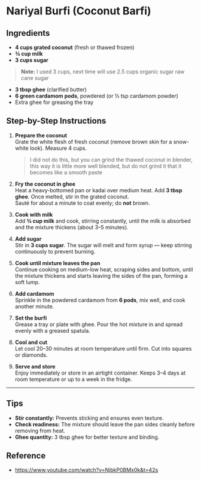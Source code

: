 # Nariyal Burfi (Coconut Barfi)

## Ingredients

* **4 cups grated coconut** (fresh or thawed frozen)
* **¾ cup milk**
* **3 cups sugar** 
 > **Note:** I used 3 cups, next time will use 2.5 cups organic sugar raw cane sugar
* **3 tbsp ghee** (clarified butter)
* **6 green cardamom pods**, powdered (or ½ tsp cardamom powder)
* Extra ghee for greasing the tray


## Step-by-Step Instructions

1. **Prepare the coconut**  
   Grate the white flesh of fresh coconut (remove brown skin for a snow-white look). Measure 4 cups.
   > I did not do this, but you can grind the thawed coconut in blender, this way it is little more well blended, but 
   > do not grind it that it becomes like a smooth paste  

2. **Fry the coconut in ghee**  
   Heat a heavy-bottomed pan or kadai over medium heat. Add **3 tbsp ghee**. Once melted, stir in the grated coconut.  
   Sauté for about a minute to coat evenly; do **not** brown.

3. **Cook with milk**  
   Add **¾ cup milk** and cook, stirring constantly, until the milk is absorbed and the mixture thickens (about 3–5
   minutes).

4. **Add sugar**  
   Stir in **3 cups sugar**. The sugar will melt and form syrup — keep stirring continuously to prevent burning.

5. **Cook until mixture leaves the pan**  
   Continue cooking on medium-low heat, scraping sides and bottom, until the mixture thickens and starts leaving the
   sides of the pan, forming a soft lump.

6. **Add cardamom**  
   Sprinkle in the powdered cardamom from **6 pods**, mix well, and cook another minute.

7. **Set the burfi**  
   Grease a tray or plate with ghee. Pour the hot mixture in and spread evenly with a greased spatula.

8. **Cool and cut**  
   Let cool 20–30 minutes at room temperature until firm. Cut into squares or diamonds.

9. **Serve and store**  
   Enjoy immediately or store in an airtight container. Keeps 3–4 days at room temperature or up to a week in the
   fridge.

---

## Tips

* **Stir constantly:** Prevents sticking and ensures even texture.
* **Check readiness:** The mixture should leave the pan sides cleanly before removing from heat.
* **Ghee quantity:**  3 tbsp ghee for better texture and binding.

## Reference
- https://www.youtube.com/watch?v=NjbkP0BMx0k&t=42s